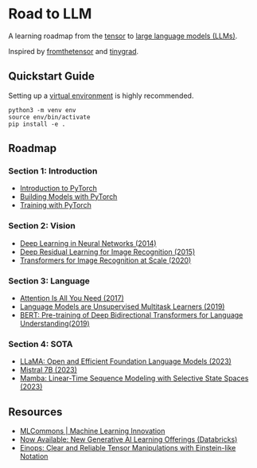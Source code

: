 # Road to LLM

A learning roadmap from the [tensor][1] to [large language models (LLMs)][2].

Inspired by [fromthetensor][3] and [tinygrad][4].

## Quickstart Guide

Setting up a [virtual environment][5] is highly recommended.

```
python3 -m venv env
source env/bin/activate
pip install -e .
```

## Roadmap

### Section 1: Introduction

- [Introduction to PyTorch][6]
- [Building Models with PyTorch][7]
- [Training with PyTorch][8]

### Section 2: Vision

- [Deep Learning in Neural Networks (2014)][9]
- [Deep Residual Learning for Image Recognition (2015)][10]
- [Transformers for Image Recognition at Scale (2020)][11]

### Section 3: Language

- [Attention Is All You Need (2017)][12]
- [Language Models are Unsupervised Multitask Learners (2019)][13]
- [BERT: Pre-training of Deep Bidirectional Transformers for Language Understanding(2019)][14]

### Section 4: SOTA

- [LLaMA: Open and Efficient Foundation Language Models (2023)][15]
- [Mistral 7B (2023)][16]
- [Mamba: Linear-Time Sequence Modeling with Selective State Spaces (2023)][17]

## Resources

- [MLCommons | Machine Learning Innovation][18]
- [Now Available: New Generative AI Learning Offerings (Databricks)][19]
- [Einops: Clear and Reliable Tensor Manipulations with Einstein-like Notation][20]


[1]: https://en.wikipedia.org/wiki/Tensor
[2]: https://en.wikipedia.org/wiki/Large_language_model
[3]: https://github.com/jla524/fromthetensor
[4]: https://github.com/tinygrad/tinygrad
[5]: https://www.freecodecamp.org/news/how-to-setup-virtual-environments-in-python/
[6]: https://pytorch.org/tutorials/beginner/introyt/introyt1_tutorial.html
[7]: https://pytorch.org/tutorials/beginner/introyt/modelsyt_tutorial.html
[8]: https://pytorch.org/tutorials/beginner/introyt/trainingyt.html
[9]: https://arxiv.org/abs/1404.7828
[10]: https://arxiv.org/abs/1512.03385
[11]: https://arxiv.org/abs/2010.11929
[12]: https://arxiv.org/abs/1706.03762
[13]: https://paperswithcode.com/paper/language-models-are-unsupervised-multitask
[14]: https://arxiv.org/abs/1810.04805
[15]: https://arxiv.org/abs/2302.13971
[16]: https://arxiv.org/abs/2310.06825
[17]: https://arxiv.org/abs/2312.00752
[18]: https://mlcommons.org/
[19]: https://www.databricks.com/blog/now-available-new-generative-ai-learning-offerings
[20]: https://openreview.net/forum?id=oapKSVM2bcj
